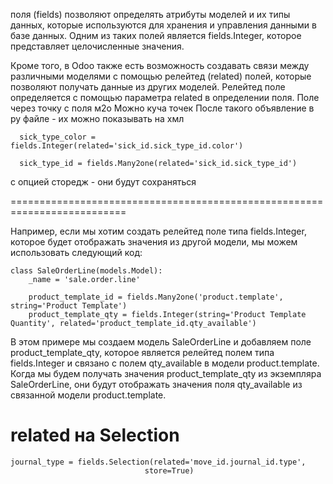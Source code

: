 поля (fields) позволяют определять атрибуты моделей и их типы данных,
которые используются для хранения и управления данными в базе данных.
Одним из таких полей является fields.Integer, которое представляет целочисленные значения.

Кроме того, в Odoo также есть возможность создавать связи между различными моделями с помощью релейтед (related) полей,
которые позволяют получать данные из других моделей. Релейтед поле определяется с помощью параметра related в
определении поля.
Поле через точку с поля м2о
Можно куча точек
После такого объявление в ру файле - их можно показывать на хмл

      sick_type_color = fields.Integer(related='sick_id.sick_type_id.color')
    
      sick_type_id = fields.Many2one(related='sick_id.sick_type_id')

с опцией сторедж - они будут сохраняться

==========================================================================

Например, если мы хотим создать релейтед поле типа fields.Integer,
которое будет отображать значения из другой модели, мы можем использовать следующий код:

    class SaleOrderLine(models.Model):
        _name = 'sale.order.line'
    
        product_template_id = fields.Many2one('product.template', string='Product Template')
        product_template_qty = fields.Integer(string='Product Template Quantity', related='product_template_id.qty_available')

В этом примере мы создаем модель SaleOrderLine и добавляем поле product_template_qty,
которое является релейтед полем типа fields.Integer и связано с полем qty_available в модели product.template.
Когда мы будем получать значения product_template_qty из экземпляра SaleOrderLine,
они будут отображать значения поля qty_available из связанной модели product.template.


related на Selection
==========================================================================
    journal_type = fields.Selection(related='move_id.journal_id.type',
                                  store=True)



